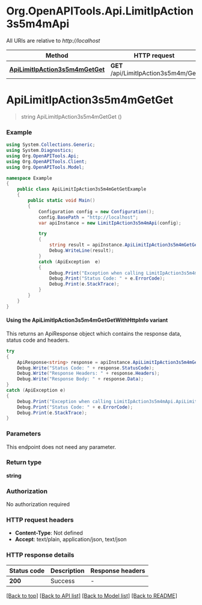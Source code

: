# Org.OpenAPITools.Api.LimitIpAction3s5m4mApi

All URIs are relative to *http://localhost*

| Method | HTTP request | Description |
|--------|--------------|-------------|
| [**ApiLimitIpAction3s5m4mGetGet**](LimitIpAction3s5m4mApi.md#apilimitipaction3s5m4mgetget) | **GET** /api/LimitIpAction3s5m4m/Get |  |

<a id="apilimitipaction3s5m4mgetget"></a>
# **ApiLimitIpAction3s5m4mGetGet**
> string ApiLimitIpAction3s5m4mGetGet ()



### Example
```csharp
using System.Collections.Generic;
using System.Diagnostics;
using Org.OpenAPITools.Api;
using Org.OpenAPITools.Client;
using Org.OpenAPITools.Model;

namespace Example
{
    public class ApiLimitIpAction3s5m4mGetGetExample
    {
        public static void Main()
        {
            Configuration config = new Configuration();
            config.BasePath = "http://localhost";
            var apiInstance = new LimitIpAction3s5m4mApi(config);

            try
            {
                string result = apiInstance.ApiLimitIpAction3s5m4mGetGet();
                Debug.WriteLine(result);
            }
            catch (ApiException  e)
            {
                Debug.Print("Exception when calling LimitIpAction3s5m4mApi.ApiLimitIpAction3s5m4mGetGet: " + e.Message);
                Debug.Print("Status Code: " + e.ErrorCode);
                Debug.Print(e.StackTrace);
            }
        }
    }
}
```

#### Using the ApiLimitIpAction3s5m4mGetGetWithHttpInfo variant
This returns an ApiResponse object which contains the response data, status code and headers.

```csharp
try
{
    ApiResponse<string> response = apiInstance.ApiLimitIpAction3s5m4mGetGetWithHttpInfo();
    Debug.Write("Status Code: " + response.StatusCode);
    Debug.Write("Response Headers: " + response.Headers);
    Debug.Write("Response Body: " + response.Data);
}
catch (ApiException e)
{
    Debug.Print("Exception when calling LimitIpAction3s5m4mApi.ApiLimitIpAction3s5m4mGetGetWithHttpInfo: " + e.Message);
    Debug.Print("Status Code: " + e.ErrorCode);
    Debug.Print(e.StackTrace);
}
```

### Parameters
This endpoint does not need any parameter.
### Return type

**string**

### Authorization

No authorization required

### HTTP request headers

 - **Content-Type**: Not defined
 - **Accept**: text/plain, application/json, text/json


### HTTP response details
| Status code | Description | Response headers |
|-------------|-------------|------------------|
| **200** | Success |  -  |

[[Back to top]](#) [[Back to API list]](../README.md#documentation-for-api-endpoints) [[Back to Model list]](../README.md#documentation-for-models) [[Back to README]](../README.md)

